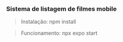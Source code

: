 ### Sistema de listagem de filmes mobile

> Instalação: npm install

> Funcionamento: npx expo start

